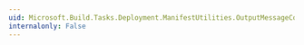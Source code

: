 ```yaml
---
uid: Microsoft.Build.Tasks.Deployment.ManifestUtilities.OutputMessageCollection.Item(System.Int32)
internalonly: False
---
```

